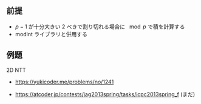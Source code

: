 ## 前提
- $p - 1$ が十分大きい $2$ べきで割り切れる場合に $\mod p$ で積を計算する
- modint ライブラリと併用する

## 例題

2D NTT

- https://yukicoder.me/problems/no/1241

- https://atcoder.jp/contests/jag2013spring/tasks/icpc2013spring_f (まだ)